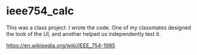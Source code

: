# ieee754_calc

This was a class project.  I wrote the code.  One of my classmates designed the look of the UI, and another helped us independently test it.

https://en.wikipedia.org/wiki/IEEE_754-1985